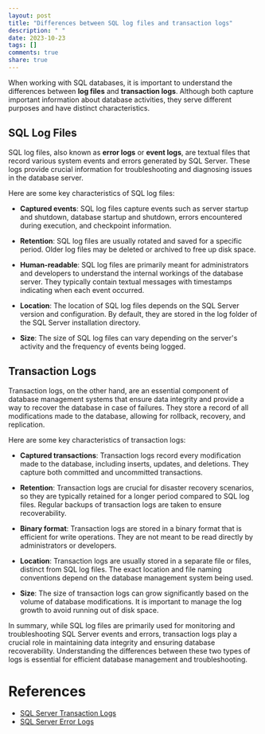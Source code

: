 ```yaml
---
layout: post
title: "Differences between SQL log files and transaction logs"
description: " "
date: 2023-10-23
tags: []
comments: true
share: true
---
```


When working with SQL databases, it is important to understand the differences between **log files** and **transaction logs**. Although both capture important information about database activities, they serve different purposes and have distinct characteristics.

## SQL Log Files

SQL log files, also known as **error logs** or **event logs**, are textual files that record various system events and errors generated by SQL Server. These logs provide crucial information for troubleshooting and diagnosing issues in the database server.

Here are some key characteristics of SQL log files:

- **Captured events**: SQL log files capture events such as server startup and shutdown, database startup and shutdown, errors encountered during execution, and checkpoint information.

- **Retention**: SQL log files are usually rotated and saved for a specific period. Older log files may be deleted or archived to free up disk space.

- **Human-readable**: SQL log files are primarily meant for administrators and developers to understand the internal workings of the database server. They typically contain textual messages with timestamps indicating when each event occurred.

- **Location**: The location of SQL log files depends on the SQL Server version and configuration. By default, they are stored in the log folder of the SQL Server installation directory.

- **Size**: The size of SQL log files can vary depending on the server's activity and the frequency of events being logged.

## Transaction Logs

Transaction logs, on the other hand, are an essential component of database management systems that ensure data integrity and provide a way to recover the database in case of failures. They store a record of all modifications made to the database, allowing for rollback, recovery, and replication.

Here are some key characteristics of transaction logs:

- **Captured transactions**: Transaction logs record every modification made to the database, including inserts, updates, and deletions. They capture both committed and uncommitted transactions.

- **Retention**: Transaction logs are crucial for disaster recovery scenarios, so they are typically retained for a longer period compared to SQL log files. Regular backups of transaction logs are taken to ensure recoverability.

- **Binary format**: Transaction logs are stored in a binary format that is efficient for write operations. They are not meant to be read directly by administrators or developers.

- **Location**: Transaction logs are usually stored in a separate file or files, distinct from SQL log files. The exact location and file naming conventions depend on the database management system being used.

- **Size**: The size of transaction logs can grow significantly based on the volume of database modifications. It is important to manage the log growth to avoid running out of disk space.

In summary, while SQL log files are primarily used for monitoring and troubleshooting SQL Server events and errors, transaction logs play a crucial role in maintaining data integrity and ensuring database recoverability. Understanding the differences between these two types of logs is essential for efficient database management and troubleshooting.

# References
- [SQL Server Transaction Logs](https://docs.microsoft.com/en-us/sql/relational-databases/sql-server-transaction-log?view=sql-server-ver15)
- [SQL Server Error Logs](https://docs.microsoft.com/en-us/sql/relational-databases/errors-events/sql-server-error-log?view=sql-server-ver15)